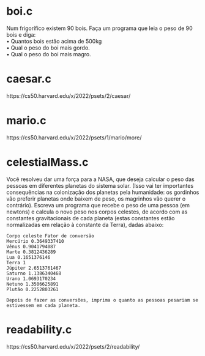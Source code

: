 <h1>boi.c</h1>
  Num frigorífico existem 90 bois. Faça
  um programa que leia o peso de 90 bois e diga:<br>
  • Quantos bois estão acima de 500kg<br>
  • Qual o peso do boi mais gordo.<br>
  • Qual o peso do boi mais magro.<br>
  
<h1>caesar.c</h1>
  https://cs50.harvard.edu/x/2022/psets/2/caesar/

<h1>mario.c</h1>
  https://cs50.harvard.edu/x/2022/psets/1/mario/more/

<h1>celestialMass.c</h1>
   Você resolveu dar uma força para a NASA, que deseja calcular o peso das pessoas em diferentes planetas do sistema solar. (Isso vai ter importantes consequências na colonização dos planetas pela humanidade: os gordinhos vão preferir planetas onde baixem de peso, os magrinhos vão querer o contrário). Escreva um programa que recebe o peso de uma pessoa (em newtons) e calcula o novo peso nos corpos celestes, de acordo com as constantes gravitacionais de cada planeta (estas constantes estão normalizadas em relação à constante da Terra), dadas abaixo:
    
    Corpo celeste Fator de conversão
    Mercúrio 0.3649337410
    Vênus 0.9041794087
    Marte 0.3812436289
    Lua 0.1651376146
    Terra 1
    Júpiter 2.6513761467
    Saturno 1.1386340468
    Urano 1.0693170234
    Netuno 1.3506625891
    Plutão 0.2252803261
    
    Depois de fazer as conversões, imprima o quanto as pessoas pesariam se estivessem em cada planeta.

<h1>readability.c</h1>
  https://cs50.harvard.edu/x/2022/psets/2/readability/
